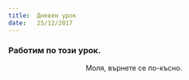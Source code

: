 ```yaml
---
title:  Дневен урок
date:   25/12/2017
---
```


### Работим по този урок.
<center>Моля, върнете се по-късно.</center>